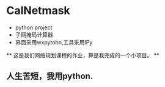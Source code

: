# CalNetmask

- python project
- 子网掩码计算器
- 界面采用wxpytohn,工具采用IPy

** 这是我们网络规划课程的作业，算是我完成的一个小项目。 **
  
 
## 人生苦短，我用python.
